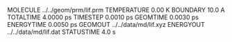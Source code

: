 MOLECULE    ../../geom/prm/lif.prm
TEMPERATURE                 0.00 K
BOUNDARY                    10.0 A
TOTALTIME                4.0000 ps
TIMESTEP                 0.0010 ps
GEOMTIME                 0.0030 ps
ENERGYTIME               0.0050 ps
GEOMOUT      ../../data/md/lif.xyz
ENERGYOUT    ../../data/md/lif.dat
STATUSTIME                   4.0 s
